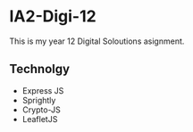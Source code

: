 # IA2-Digi-12

This is my year 12 Digital Soloutions asignment.

## Technolgy

- Express JS
- Sprightly
- Crypto-JS
- LeafletJS
